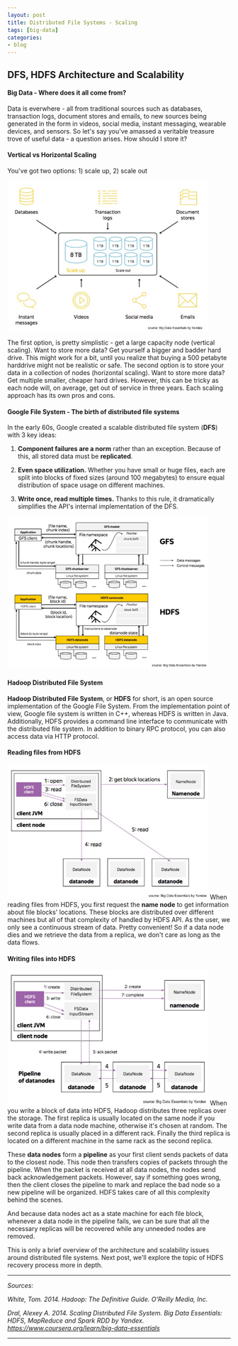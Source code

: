 ```yaml
---
layout: post
title: Distributed File Systems - Scaling
tags: [big-data]
categories:
- blog
---
```


## DFS, HDFS Architecture and Scalability

#### Big Data - Where does it all come from?
Data is everwhere - all from traditional sources such as databases, transaction logs,
document stores and emails, to new sources being generated in the form in videos,
social media, instant messaging, wearable devices, and sensors. So let's say you've amassed a 
veritable treasure trove of useful data - a question arises.  How should I store it?

#### Vertical vs Horizontal Scaling
You've got two options:  1) scale up, 2) scale out

<img src="/assets/images/bigdata/distributedfilesystem_1.jpg" alt="scale up vs scale out" style="max-width: 90%">

The first option, is pretty simplistic - get a large capacity node (vertical scaling). Want to store more data? Get yourself a bigger and badder hard drive.
This might work for a bit, until you realize that buying a 500 petabyte harddrive might not be realistic or safe.
The second option is to store your data in a collection of nodes (horizontal scaling). Want to store more data? Get multiple smaller, cheaper hard drives.
However, this can be tricky as each node will, on average, get out of service in three years.
Each scaling approach has its own pros and cons.

#### Google File System - The birth of distributed file systems
In the early 60s, Google created a scalable distributed file system (<strong>DFS</strong>) with 3 key ideas:

1. <strong>Component failures are a norm</strong> rather than an exception. Because of this, all stored data must be <strong>replicated</strong>.

2. <strong>Even space utilization.</strong> Whether you have small or huge files, each are split into blocks of fixed sizes (around 100 megabytes) to ensure equal distribution of space usage on different machines.

3. <strong>Write once, read multiple times.</strong> Thanks to this rule, it dramatically simplifies the API's internal implementation of the DFS.

<img src="/assets/images/bigdata/gfs_hdfs.jpg" alt="gfs vs hdfs" style="max-width: 90%">

#### Hadoop Distributed File System

<strong>Hadoop Distributed File System</strong>, or <strong>HDFS</strong> for short, is an open source 
implementation of the Google File System. From the implementation point of view,
Google file system is written in C++, whereas HDFS is written in Java. 
Additionally, HDFS provides a command line interface to communicate with the distributed file system.
In addition to binary RPC protocol, you can also access data via HTTP protocol.

#### Reading files from HDFS
<img src="/assets/images/bigdata/read.jpg" alt="gfs vs hdfs" style="max-width: 90%">
When reading files from HDFS, you first request the <strong>name node</strong> to get
information about file blocks' locations. These blocks are distributed over different machines
but all of that complexity of handled by HDFS API. As the user, we only see a continuous stream of data. Pretty convenient!
So if a data node dies and we retrieve the data from a replica, we don't care as long as the data flows.

#### Writing files into HDFS
<img src="/assets/images/bigdata/write.jpg" alt="gfs vs hdfs" style="max-width: 90%">
When you write a block of data into HDFS, Hadoop distributes three replicas over the storage. 
The first replica is usually located on the same node if you write data from a data node machine, otherwise it's chosen at random.
The second replica is usually placed in a different rack.
Finally the third replica is located on a different machine in the same rack as the second replica.

These <strong>data nodes</strong> form a <strong>pipeline</strong> as your first client sends packets of data to the closest node. 
This node then transfers copies of packets through the pipeline. When the packet is received at all data nodes, the nodes send back acknowledgement packets.
However, say if something goes wrong, then the client closes the pipeline to mark and replace the bad node so a new pipeline will be organized.
HDFS takes care of all this complexity behind the scenes.

And because data nodes act as a state machine for each file block, whenever a data node in the pipeline fails, we can be sure that all the necessary replicas will be recovered while any unneeded nodes are removed.

This is only a brief overview of the architecture and scalability issues around distributed file systems.
Next post, we'll explore the topic of HDFS recovery process more in depth.

---
<em>Sources:</em>

<em>White, Tom. 2014. Hadoop: The Definitive Guide. O'Reilly Media, Inc.</em>

<em>Dral, Alexey A. 2014. Scaling Distributed File System. Big Data Essentials: HDFS, MapReduce and Spark RDD by Yandex. <https://www.coursera.org/learn/big-data-essentials></em>

---
